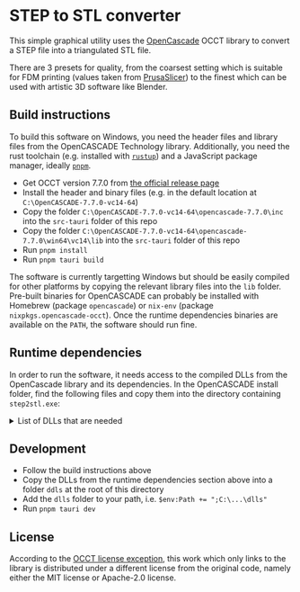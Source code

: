 # STEP to STL converter

This simple graphical utility uses the [OpenCascade](https://dev.opencascade.org/) OCCT library to convert a STEP file
into a triangulated STL file.

There are 3 presets for quality, from the coarsest setting which is suitable for FDM printing
(values taken from [PrusaSlicer](https://github.com/prusa3d/PrusaSlicer)) to the finest which can be used with
artistic 3D software like Blender.

## Build instructions

To build this software on Windows, you need the header files and library files from the OpenCASCADE Technology library.
Additionally, you need the rust toolchain (e.g. installed with [`rustup`](https://rustup.rs/)) and
a JavaScript package manager, ideally [`pnpm`](https://pnpm.io/).

- Get OCCT version 7.7.0 from [the official release page](https://dev.opencascade.org/release)
- Install the header and binary files (e.g. in the default location at `C:\OpenCASCADE-7.7.0-vc14-64`)
- Copy the folder `C:\OpenCASCADE-7.7.0-vc14-64\opencascade-7.7.0\inc` into the `src-tauri` folder of this repo
- Copy the folder `C:\OpenCASCADE-7.7.0-vc14-64\opencascade-7.7.0\win64\vc14\lib` into the `src-tauri` folder of this
  repo
- Run `pnpm install`
- Run `pnpm tauri build`

The software is currently targetting Windows but should be easily compiled for other platforms by copying the relevant
library files into the `lib` folder. Pre-built binaries for OpenCASCADE can probably be installed with Homebrew
(package `opencascade`) or `nix-env` (package `nixpkgs.opencascade-occt`). Once the runtime dependencies binaries are
available on the `PATH`, the software should run fine.

## Runtime dependencies

In order to run the software, it needs access to the compiled DLLs from the OpenCascade library and its dependencies.
In the OpenCASCADE install folder, find the following files and copy them into the directory containing `step2stl.exe`:

<details>
<summary>List of DLLs that are needed</summary>

```
TKXSBase.dll
avcodec-57.dll
avformat-57.dll
avutil-55.dll
FreeImage.dll
freetype.dll
openvr_api.dll
swscale-4.dll
tbb12.dll
tbbmalloc.dll
TKBO.dll
TKBRep.dll
TKCAF.dll
TKCDF.dll
TKernel.dll
TKG2d.dll
TKG3d.dll
TKGeomAlgo.dll
TKGeomBase.dll
TKHLR.dll
TKLCAF.dll
TKMath.dll
TKMesh.dll
TKPrim.dll
TKService.dll
TKShHealing.dll
TKSTEP.dll
TKSTEP209.dll
TKSTEPAttr.dll
TKSTEPBase.dll
TKSTL.dll
TKTopAlgo.dll
TKV3d.dll
TKVCAF.dll
TKXCAF.dll
TKXDE.dll
```

</details>

## Development

- Follow the build instructions above
- Copy the DLLs from the runtime dependencies section above into a folder `ddls` at the root of this directory
- Add the `dlls` folder to your path, i.e. `$env:Path += ";C:\...\dlls"`
- Run `pnpm tauri dev`

## License

According to the [OCCT license exception](https://github.com/Open-Cascade-SAS/OCCT/blob/master/OCCT_LGPL_EXCEPTION.txt),
this work which only links to the library is distributed under a different license from the original code, namely
either the MIT license or Apache-2.0 license.
